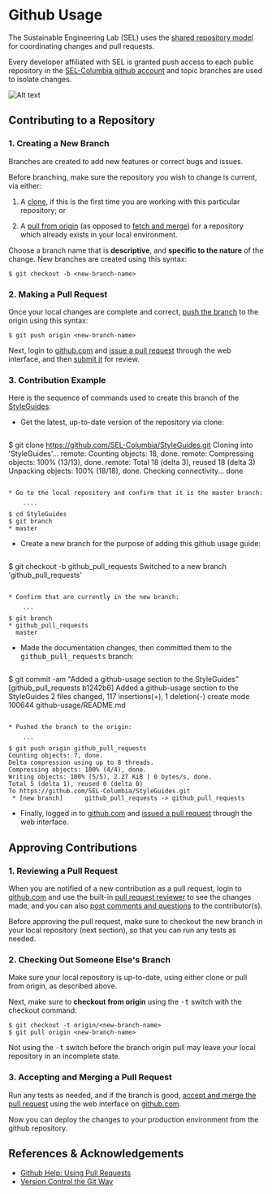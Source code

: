 Github Usage
============

The Sustainable Engineering Lab (SEL) uses the [shared repository model](https://help.github.com/articles/#shared-repository-model) for coordinating changes and pull requests.

Every developer affiliated with SEL is granted push access to each public repository in the [SEL-Columbia github account](https://github.com/SEL-Columbia) and topic branches are used to isolate changes.

![Alt text](http://i.imgur.com/8uZjXxm.png "The shared repository model")

Contributing to a Repository
----------------------------

### 1. Creating a New Branch

Branches are created to add new features or correct bugs and issues. 

Before branching, make sure the repository you wish to change is current, via either:

1. A [clone](https://help.github.com/articles/github-glossary#clone), if this is the first time you are working with this particular repository; or 

2. A [pull from origin](https://help.github.com/articles/github-glossary#pull) (as opposed to [fetch and merge](https://help.github.com/articles/fork-a-repo#what-is-the-difference-between-fetch-and-pull)) for a repository which already exists in your local environment.

Choose a branch name that is **descriptive**, and **specific to the nature** of the change. New branches are created using this syntax:

```
$ git checkout -b <new-branch-name>
```

### 2. Making a Pull Request

Once your local changes are complete and correct, [push the branch](https://help.github.com/articles/github-glossary#push) to the origin using this syntax:

```
$ git push origin <new-branch-name>
```

Next, login to [github.com](https://github.com) and [issue a pull request](https://help.github.com/articles/using-pull-requests#initiating-the-pull-request) through the web interface, and then [submit it](https://help.github.com/articles/using-pull-requests#sending-the-pull-request) for review.

### 3. Contribution Example

Here is the sequence of commands used to create this branch of the [StyleGuides](https://github.com/SEL-Columbia/StyleGuides):

* Get the latest, up-to-date version of the repository via clone:

    ```
$ git clone https://github.com/SEL-Columbia/StyleGuides.git
Cloning into 'StyleGuides'...
remote: Counting objects: 18, done.
remote: Compressing objects: 100% (13/13), done.
remote: Total 18 (delta 3), reused 18 (delta 3)
Unpacking objects: 100% (18/18), done.
Checking connectivity... done
```

* Go to the local repository and confirm that it is the master branch:

    ````
$ cd StyleGuides
$ git branch
* master
```

* Create a new branch for the purpose of adding this github usage guide:

    ```
$ git checkout -b github_pull_requests
Switched to a new branch 'github_pull_requests'
```

* Confirm that are currently in the new branch:

    ```
$ git branch
* github_pull_requests
  master
```

* Made the documentation changes, then committed them to the <tt>github_pull_requests</tt> branch:

    ```
$ git commit -am "Added a github-usage section to the StyleGuides"
[github_pull_requests b1242b6] Added a github-usage section to the StyleGuides
 2 files changed, 117 insertions(+), 1 deletion(-)
 create mode 100644 github-usage/README.md
```

* Pushed the branch to the origin:

    ```
$ git push origin github_pull_requests
Counting objects: 7, done.
Delta compression using up to 8 threads.
Compressing objects: 100% (4/4), done.
Writing objects: 100% (5/5), 2.27 KiB | 0 bytes/s, done.
Total 5 (delta 1), reused 0 (delta 0)
To https://github.com/SEL-Columbia/StyleGuides.git
 * [new branch]      github_pull_requests -> github_pull_requests
```	

* Finally, logged in to [github.com](https://github.com) and [issued a pull request](https://help.github.com/articles/using-pull-requests#initiating-the-pull-request) through the web interface.

Approving Contributions
-----------------------

### 1. Reviewing a Pull Request

When you are notified of a new contribution as a pull request, login to [github.com](https://github.com) and use the built-in [pull request reviewer](https://help.github.com/articles/using-pull-requests#reviewing-the-pull-request) to see the changes made, and you can also [post comments and questions](https://help.github.com/articles/using-pull-requests#pull-request-discussion) to the contributor(s).

Before approving the pull request, make sure to checkout the new branch in your local repository (next section), so that you can run any tests as needed.

### 2. Checking Out Someone Else's Branch

Make sure your local repository is up-to-date, using either clone or pull from origin, as described above.

Next, make sure to **checkout from origin** using the <tt>-t</tt> switch with the checkout command:

```
$ git checkout -t origin/<new-branch-name>
$ git pull origin <new-branch-name>
```

Not using the <tt>-t</tt> switch before the branch origin pull may leave your local repository in an incomplete state.

### 3. Accepting and Merging a Pull Request

Run any tests as needed, and if the branch is good, [accept and merge the pull request](https://help.github.com/articles/merging-a-pull-request#merging-directly-on-github) using the web interface on [github.com](https://github.com).

Now you can deploy the changes to your production environment from the github repository.

References & Acknowledgements
-----------------------------

* [Github Help: Using Pull Requests](https://help.github.com/articles/using-pull-requests)
* [Version Control the Git Way](http://media.pragprog.com/titles/tsgit/chap-002-extract.html) 
